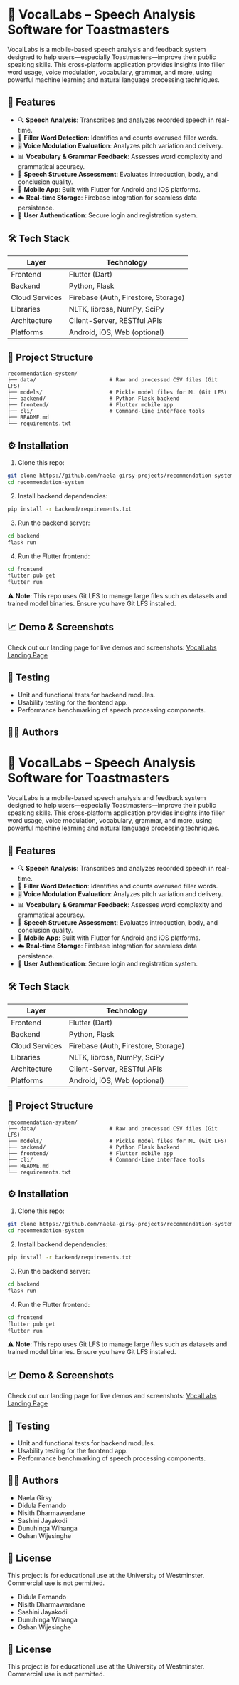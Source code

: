 # 🎤 VocalLabs – Speech Analysis Software for Toastmasters

VocalLabs is a mobile-based speech analysis and feedback system designed to help users—especially Toastmasters—improve their public speaking skills. This cross-platform application provides insights into filler word usage, voice modulation, vocabulary, grammar, and more, using powerful machine learning and natural language processing techniques.

## 🚀 Features

- 🔍 **Speech Analysis**: Transcribes and analyzes recorded speech in real-time.
- 🧠 **Filler Word Detection**: Identifies and counts overused filler words.
- 🎚 **Voice Modulation Evaluation**: Analyzes pitch variation and delivery.
- 📊 **Vocabulary & Grammar Feedback**: Assesses word complexity and grammatical accuracy.
- 🧾 **Speech Structure Assessment**: Evaluates introduction, body, and conclusion quality.
- 📱 **Mobile App**: Built with Flutter for Android and iOS platforms.
- ☁️ **Real-time Storage**: Firebase integration for seamless data persistence.
- 🔐 **User Authentication**: Secure login and registration system.

## 🛠️ Tech Stack

| Layer | Technology |
|-------|------------|
| Frontend | Flutter (Dart) |
| Backend | Python, Flask |
| Cloud Services | Firebase (Auth, Firestore, Storage) |
| Libraries | NLTK, librosa, NumPy, SciPy |
| Architecture | Client-Server, RESTful APIs |
| Platforms | Android, iOS, Web (optional) |

## 📁 Project Structure

```
recommendation-system/
├── data/                       # Raw and processed CSV files (Git LFS)
├── models/                     # Pickle model files for ML (Git LFS)
├── backend/                    # Python Flask backend
├── frontend/                   # Flutter mobile app
├── cli/                        # Command-line interface tools
├── README.md
└── requirements.txt
```

## ⚙️ Installation

1. Clone this repo:
```bash
git clone https://github.com/naela-girsy-projects/recommendation-system.git
cd recommendation-system
```

2. Install backend dependencies:
```bash
pip install -r backend/requirements.txt
```

3. Run the backend server:
```bash
cd backend
flask run
```

4. Run the Flutter frontend:
```bash
cd frontend
flutter pub get
flutter run
```

⚠️ **Note**: This repo uses Git LFS to manage large files such as datasets and trained model binaries. Ensure you have Git LFS installed.

## 📈 Demo & Screenshots

Check out our landing page for live demos and screenshots: [VocalLabs Landing Page](https://vocal-labs-landing-page.vercel.app/)

## 🧪 Testing

- Unit and functional tests for backend modules.
- Usability testing for the frontend app.
- Performance benchmarking of speech processing components.

## 👨‍💻 Authors
# 🎤 VocalLabs – Speech Analysis Software for Toastmasters

VocalLabs is a mobile-based speech analysis and feedback system designed to help users—especially Toastmasters—improve their public speaking skills. This cross-platform application provides insights into filler word usage, voice modulation, vocabulary, grammar, and more, using powerful machine learning and natural language processing techniques.

## 🚀 Features

- 🔍 **Speech Analysis**: Transcribes and analyzes recorded speech in real-time.
- 🧠 **Filler Word Detection**: Identifies and counts overused filler words.
- 🎚 **Voice Modulation Evaluation**: Analyzes pitch variation and delivery.
- 📊 **Vocabulary & Grammar Feedback**: Assesses word complexity and grammatical accuracy.
- 🧾 **Speech Structure Assessment**: Evaluates introduction, body, and conclusion quality.
- 📱 **Mobile App**: Built with Flutter for Android and iOS platforms.
- ☁️ **Real-time Storage**: Firebase integration for seamless data persistence.
- 🔐 **User Authentication**: Secure login and registration system.

## 🛠️ Tech Stack

| Layer | Technology |
|-------|------------|
| Frontend | Flutter (Dart) |
| Backend | Python, Flask |
| Cloud Services | Firebase (Auth, Firestore, Storage) |
| Libraries | NLTK, librosa, NumPy, SciPy |
| Architecture | Client-Server, RESTful APIs |
| Platforms | Android, iOS, Web (optional) |

## 📁 Project Structure

```
recommendation-system/
├── data/                       # Raw and processed CSV files (Git LFS)
├── models/                     # Pickle model files for ML (Git LFS)
├── backend/                    # Python Flask backend
├── frontend/                   # Flutter mobile app
├── cli/                        # Command-line interface tools
├── README.md
└── requirements.txt
```

## ⚙️ Installation

1. Clone this repo:
```bash
git clone https://github.com/naela-girsy-projects/recommendation-system.git
cd recommendation-system
```

2. Install backend dependencies:
```bash
pip install -r backend/requirements.txt
```

3. Run the backend server:
```bash
cd backend
flask run
```

4. Run the Flutter frontend:
```bash
cd frontend
flutter pub get
flutter run
```

⚠️ **Note**: This repo uses Git LFS to manage large files such as datasets and trained model binaries. Ensure you have Git LFS installed.

## 📈 Demo & Screenshots

Check out our landing page for live demos and screenshots: [VocalLabs Landing Page](https://vocal-labs-landing-page.vercel.app/)

## 🧪 Testing

- Unit and functional tests for backend modules.
- Usability testing for the frontend app.
- Performance benchmarking of speech processing components.

## 👨‍💻 Authors

- Naela Girsy
- Didula Fernando
- Nisith Dharmawardane
- Sashini Jayakodi
- Dunuhinga Wihanga
- Oshan Wijesinghe

## 📄 License

This project is for educational use at the University of Westminster. Commercial use is not permitted.
- Didula Fernando
- Nisith Dharmawardane
- Sashini Jayakodi
- Dunuhinga Wihanga
- Oshan Wijesinghe

## 📄 License

This project is for educational use at the University of Westminster. Commercial use is not permitted.
